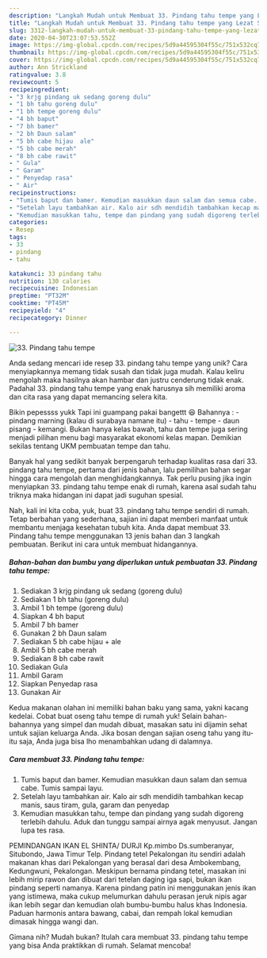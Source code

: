 ```yaml
---
description: "Langkah Mudah untuk Membuat 33. Pindang tahu tempe yang Lezat Sekali"
title: "Langkah Mudah untuk Membuat 33. Pindang tahu tempe yang Lezat Sekali"
slug: 3312-langkah-mudah-untuk-membuat-33-pindang-tahu-tempe-yang-lezat-sekali
date: 2020-04-30T23:07:53.552Z
image: https://img-global.cpcdn.com/recipes/5d9a44595304f55c/751x532cq70/33-pindang-tahu-tempe-foto-resep-utama.jpg
thumbnail: https://img-global.cpcdn.com/recipes/5d9a44595304f55c/751x532cq70/33-pindang-tahu-tempe-foto-resep-utama.jpg
cover: https://img-global.cpcdn.com/recipes/5d9a44595304f55c/751x532cq70/33-pindang-tahu-tempe-foto-resep-utama.jpg
author: Ann Strickland
ratingvalue: 3.8
reviewcount: 5
recipeingredient:
- "3 krjg pindang uk sedang goreng dulu"
- "1 bh tahu goreng dulu"
- "1 bh tempe goreng dulu"
- "4 bh baput"
- "7 bh bamer"
- "2 bh Daun salam"
- "5 bh cabe hijau  ale"
- "5 bh cabe merah"
- "8 bh cabe rawit"
- " Gula"
- " Garam"
- " Penyedap rasa"
- " Air"
recipeinstructions:
- "Tumis baput dan bamer. Kemudian masukkan daun salam dan semua cabe. Tumis sampai layu."
- "Setelah layu tambahkan air. Kalo air sdh mendidih tambahkan kecap manis, saus tiram, gula, garam dan penyedap"
- "Kemudian masukkan tahu, tempe dan pindang yang sudah digoreng terlebih dahulu. Aduk dan tunggu sampai airnya agak menyusut. Jangan lupa tes rasa."
categories:
- Resep
tags:
- 33
- pindang
- tahu

katakunci: 33 pindang tahu 
nutrition: 130 calories
recipecuisine: Indonesian
preptime: "PT32M"
cooktime: "PT45M"
recipeyield: "4"
recipecategory: Dinner

---
```



![33. Pindang tahu tempe](https://img-global.cpcdn.com/recipes/5d9a44595304f55c/751x532cq70/33-pindang-tahu-tempe-foto-resep-utama.jpg)

Anda sedang mencari ide resep 33. pindang tahu tempe yang unik? Cara menyiapkannya memang tidak susah dan tidak juga mudah. Kalau keliru mengolah maka hasilnya akan hambar dan justru cenderung tidak enak. Padahal 33. pindang tahu tempe yang enak harusnya sih memiliki aroma dan cita rasa yang dapat memancing selera kita.

Bikin pepessss yukk Tapi ini guampang pakai bangettt 😆 Bahannya : - pindang marning (kalau di surabaya namane itu) - tahu - tempe - daun pisang - kemangi. Bukan hanya kelas bawah, tahu dan tempe juga sering menjadi pilihan menu bagi masyarakat ekonomi kelas mapan. Demikian sekilas tentang UKM pembuatan tempe dan tahu.

Banyak hal yang sedikit banyak berpengaruh terhadap kualitas rasa dari 33. pindang tahu tempe, pertama dari jenis bahan, lalu pemilihan bahan segar hingga cara mengolah dan menghidangkannya. Tak perlu pusing jika ingin menyiapkan 33. pindang tahu tempe enak di rumah, karena asal sudah tahu triknya maka hidangan ini dapat jadi suguhan spesial.


Nah, kali ini kita coba, yuk, buat 33. pindang tahu tempe sendiri di rumah. Tetap berbahan yang sederhana, sajian ini dapat memberi manfaat untuk membantu menjaga kesehatan tubuh kita. Anda dapat membuat 33. Pindang tahu tempe menggunakan 13 jenis bahan dan 3 langkah pembuatan. Berikut ini cara untuk membuat hidangannya.

<!--inarticleads1-->

##### Bahan-bahan dan bumbu yang diperlukan untuk pembuatan 33. Pindang tahu tempe:

1. Sediakan 3 krjg pindang uk sedang (goreng dulu)
1. Sediakan 1 bh tahu (goreng dulu)
1. Ambil 1 bh tempe (goreng dulu)
1. Siapkan 4 bh baput
1. Ambil 7 bh bamer
1. Gunakan 2 bh Daun salam
1. Sediakan 5 bh cabe hijau + ale
1. Ambil 5 bh cabe merah
1. Sediakan 8 bh cabe rawit
1. Sediakan  Gula
1. Ambil  Garam
1. Siapkan  Penyedap rasa
1. Gunakan  Air


Kedua makanan olahan ini memiliki bahan baku yang sama, yakni kacang kedelai. Cobat buat oseng tahu tempe di rumah yuk! Selain bahan-bahannya yang simpel dan mudah dibuat, masakan satu ini dijamin sehat untuk sajian keluarga Anda. Jika bosan dengan sajian oseng tahu yang itu-itu saja, Anda juga bisa lho menambahkan udang di dalamnya. 

<!--inarticleads2-->

##### Cara membuat 33. Pindang tahu tempe:

1. Tumis baput dan bamer. Kemudian masukkan daun salam dan semua cabe. Tumis sampai layu.
1. Setelah layu tambahkan air. Kalo air sdh mendidih tambahkan kecap manis, saus tiram, gula, garam dan penyedap
1. Kemudian masukkan tahu, tempe dan pindang yang sudah digoreng terlebih dahulu. Aduk dan tunggu sampai airnya agak menyusut. Jangan lupa tes rasa.


PEMINDANGAN IKAN EL SHINTA/ DURJI Kp.mimbo Ds.sumberanyar, Situbondo, Jawa Timur Telp. Pindang tetel Pekalongan itu sendiri adalah makanan khas dari Pekalongan yang berasal dari desa Ambokembang, Kedungwuni, Pekalongan. Meskipun bernama pindang tetel, masakan ini lebih mirip rawon dan dibuat dari tetelan daging iga sapi, bukan ikan pindang seperti namanya. Karena pindang patin ini menggunakan jenis ikan yang istimewa, maka cukup melumurkan dahulu perasan jeruk nipis agar ikan lebih segar dan kemudian olah bumbu-bumbu halus khas Indonesia. Paduan harmonis antara bawang, cabai, dan rempah lokal kemudian dimasak hingga wangi dan. 

Gimana nih? Mudah bukan? Itulah cara membuat 33. pindang tahu tempe yang bisa Anda praktikkan di rumah. Selamat mencoba!
